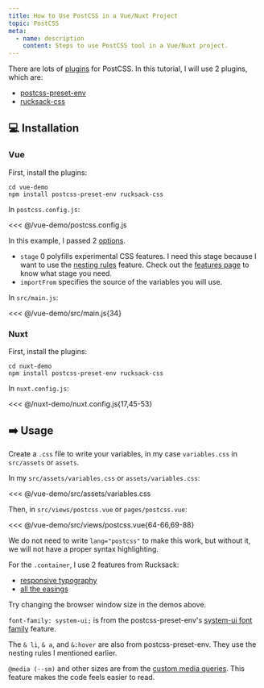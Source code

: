 ```yaml
---
title: How to Use PostCSS in a Vue/Nuxt Project
topic: PostCSS
meta:
  - name: description
    content: Steps to use PostCSS tool in a Vue/Nuxt project.
---
```


There are lots of [plugins](https://www.postcss.parts/) for PostCSS. In this tutorial, I will use 2 plugins, which are:

- [postcss-preset-env](https://www.npmjs.com/package/postcss-preset-env)
- [rucksack-css](https://www.npmjs.com/package/rucksack-css)

## :computer: Installation

### Vue

First, install the plugins:

```bash{2}
cd vue-demo
npm install postcss-preset-env rucksack-css
```

In `postcss.config.js`:

<<< @/vue-demo/postcss.config.js

In this example, I passed 2 [options](https://github.com/csstools/postcss-preset-env#options).

- `stage` 0 polyfills experimental CSS features. I need this stage because I want to use the [nesting rules](https://preset-env.cssdb.org/features#nesting-rules) feature. Check out the [features page](https://preset-env.cssdb.org/features) to know what stage you need.
- `importFrom` specifies the source of the variables you will use.

In `src/main.js`:

<<< @/vue-demo/src/main.js{34}

### Nuxt

First, install the plugins:

```bash{2}
cd nuxt-demo
npm install postcss-preset-env rucksack-css
```

In `nuxt.config.js`:

<<< @/nuxt-demo/nuxt.config.js{17,45-53}

## :arrow_right: Usage

Create a `.css` file to write your variables, in my case `variables.css` in `src/assets` or `assets`.

In my `src/assets/variables.css` or `assets/variables.css`:

<<< @/vue-demo/src/assets/variables.css

Then, in `src/views/postcss.vue` or `pages/postcss.vue`:

<<< @/vue-demo/src/views/postcss.vue{64-66,69-88}

We do not need to write `lang="postcss"` to make this work, but without it, we will not have a proper syntax highlighting.

For the `.container`, I use 2 features from Rucksack:

- [responsive typography](https://www.rucksackcss.org/docs#responsive-type)
- [all the easings](https://www.rucksackcss.org/docs#easings)

Try changing the browser window size in the demos above.

`font-family: system-ui;` is from the postcss-preset-env's [system-ui font family](https://preset-env.cssdb.org/features#system-ui-font-family) feature.

The `& li`, `& a`, and `&:hover` are also from postcss-preset-env. They use the nesting rules I mentioned earlier.

`@media (--sm)` and other sizes are from the [custom media queries](https://preset-env.cssdb.org/features#custom-media-queries). This feature makes the code feels easier to read.
